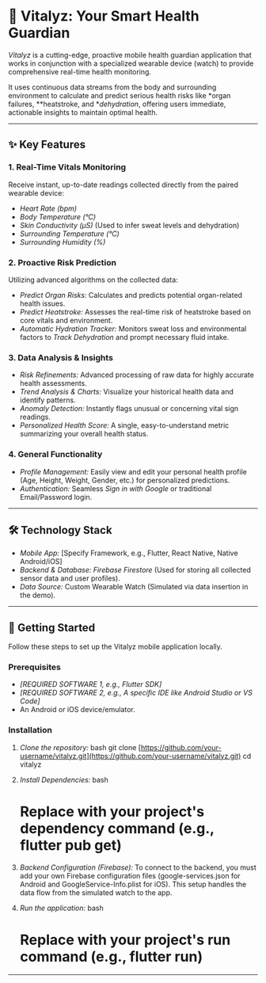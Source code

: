 # 🔬 Vitalyz: Your Smart Health Guardian

*Vitalyz* is a cutting-edge, proactive mobile health guardian application that works in conjunction with a specialized wearable device (watch) to provide comprehensive real-time health monitoring.

It uses continuous data streams from the body and surrounding environment to calculate and predict serious health risks like *organ failures, **heatstroke, and **dehydration*, offering users immediate, actionable insights to maintain optimal health.

---

## ✨ Key Features

### 1. Real-Time Vitals Monitoring
Receive instant, up-to-date readings collected directly from the paired wearable device:
* *Heart Rate (bpm)*
* *Body Temperature (°C)*
* *Skin Conductivity (μS)* (Used to infer sweat levels and dehydration)
* *Surrounding Temperature (°C)*
* *Surrounding Humidity (%)*

### 2. Proactive Risk Prediction
Utilizing advanced algorithms on the collected data:
* *Predict Organ Risks:* Calculates and predicts potential organ-related health issues.
* *Predict Heatstroke:* Assesses the real-time risk of heatstroke based on core vitals and environment.
* *Automatic Hydration Tracker:* Monitors sweat loss and environmental factors to *Track Dehydration* and prompt necessary fluid intake.

### 3. Data Analysis & Insights
* *Risk Refinements:* Advanced processing of raw data for highly accurate health assessments.
* *Trend Analysis & Charts:* Visualize your historical health data and identify patterns.
* *Anomaly Detection:* Instantly flags unusual or concerning vital sign readings.
* *Personalized Health Score:* A single, easy-to-understand metric summarizing your overall health status.

### 4. General Functionality
* *Profile Management:* Easily view and edit your personal health profile (Age, Height, Weight, Gender, etc.) for personalized predictions.
* *Authentication:* Seamless *Sign in with Google* or traditional Email/Password login.

---

## 🛠 Technology Stack

* *Mobile App:* [Specify Framework, e.g., Flutter, React Native, Native Android/iOS]
* *Backend & Database:* *Firebase Firestore* (Used for storing all collected sensor data and user profiles).
* *Data Source:* Custom Wearable Watch (Simulated via data insertion in the demo).

---

## 🚀 Getting Started

Follow these steps to set up the Vitalyz mobile application locally.

### Prerequisites

* *[REQUIRED SOFTWARE 1, e.g., Flutter SDK]*
* *[REQUIRED SOFTWARE 2, e.g., A specific IDE like Android Studio or VS Code]*
* An Android or iOS device/emulator.

### Installation

1.  *Clone the repository:*
    bash
    git clone [https://github.com/your-username/vitalyz.git](https://github.com/your-username/vitalyz.git)
    cd vitalyz
    
2.  *Install Dependencies:*
    bash
    # Replace with your project's dependency command (e.g., flutter pub get)
    
3.  *Backend Configuration (Firebase):*
    To connect to the backend, you must add your own Firebase configuration files (google-services.json for Android and GoogleService-Info.plist for iOS). This setup handles the data flow from the simulated watch to the app.
4.  *Run the application:*
    bash
    # Replace with your project's run command (e.g., flutter run)
    

---
